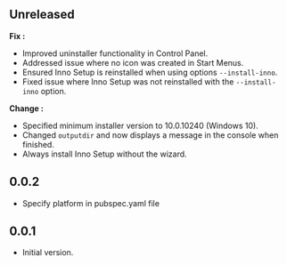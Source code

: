 ## Unreleased

**Fix :**
- Improved uninstaller functionality in Control Panel.
- Addressed issue where no icon was created in Start Menus.
- Ensured Inno Setup is reinstalled when using options `--install-inno`.
- Fixed issue where Inno Setup was not reinstalled with the `--install-inno` option.

**Change :**
- Specified minimum installer version to 10.0.10240 (Windows 10).
- Changed `outputdir` and now displays a message in the console when finished.
- Always install Inno Setup without the wizard.


## 0.0.2

- Specify platform in pubspec.yaml file

## 0.0.1

- Initial version.
